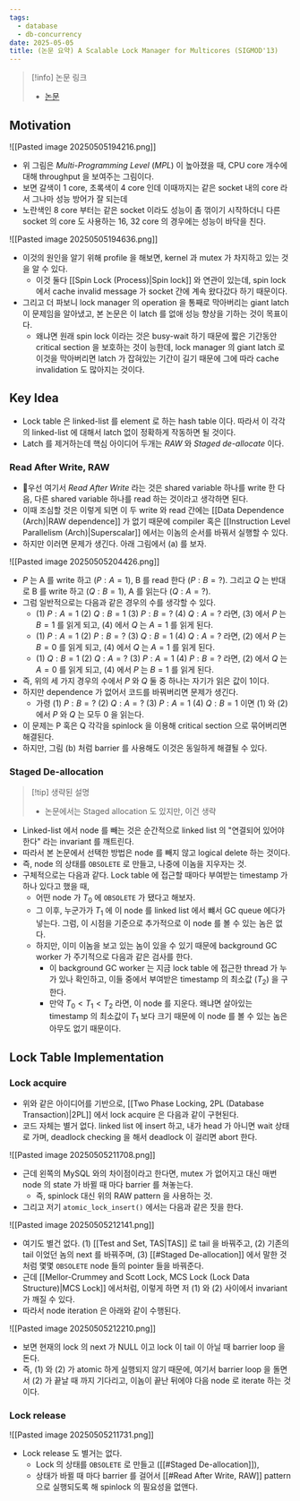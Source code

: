 ```yaml
---
tags:
  - database
  - db-concurrency
date: 2025-05-05
title: (논문 요약) A Scalable Lock Manager for Multicores (SIGMOD'13)
---
```

> [!info] 논문 링크
> - [논문](https://dl.acm.org/doi/pdf/10.1145/2463676.2465271)

## Motivation

![[Pasted image 20250505194216.png]]

- 위 그림은 *Multi-Programming Level* (*MPL*) 이 높아졌을 때, CPU core 개수에 대해 throughput 을 보여주는 그림이다.
- 보면 갈색이 1 core, 초록색이 4 core 인데 이때까지는 같은 socket 내의 core 라서 그나마 성능 방어가 잘 되는데
- 노란색인 8 core 부터는 같은 socket 이라도 성능이 좀 꺾이기 시작하더니 다른 socket 의 core 도 사용하는 16, 32 core 의 경우에는 성능이 바닥을 친다.

![[Pasted image 20250505194636.png]]

- 이것의 원인을 알기 위해 profile 을 해보면, kernel 과 mutex 가 차지하고 있는 것을 알 수 있다.
	- 이것 둘다 [[Spin Lock (Process)|Spin lock]] 와 연관이 있는데, spin lock 에서 cache invalid message 가 socket 간에 계속 왔다갔다 하기 때문이다.
- 그리고 더 파보니 lock manager 의 operation 을 통째로 막아버리는 giant latch 이 문제임을 알아냈고, 본 논문은 이 latch 를 없애 성능 향상을 기하는 것이 목표이다.
	- 왜냐면 원래 spin lock 이라는 것은 busy-wait 하기 때문에 짧은 기간동안 critical section 을 보호하는 것이 능한데, lock manager 의 giant latch 로 이것을 막아버리면 latch 가 잡혀있는 기간이 길기 때문에 그에 따라 cache invalidation 도 많아지는 것이다.

## Key Idea

- Lock table 은 linked-list 를 element 로 하는 hash table 이다. 따라서 이 각각의 linked-list 에 대해서 latch 없이 정확하게 작동하면 될 것이다.
- Latch 를 제거하는데 핵심 아이디어 두개는 *RAW* 와 *Staged de-allocate* 이다.

### Read After Write, RAW

- 우선 여기서 *Read After Write* 라는 것은 shared variable 하나를 write 한 다음, 다른 shared variable 하나를 read 하는 것이라고 생각하면 된다.
- 이때 조심할 것은 이렇게 되면 이 두 write 와 read 간에는 [[Data Dependence (Arch)|RAW dependence]] 가 없기 때문에 compiler 혹은 [[Instruction Level Parallelism (Arch)|Superscalar]] 에서는 이놈의 순서를 바꿔서 실행할 수 있다.
- 하지만 이러면 문제가 생긴다. 아래 그림에서 (a) 를 보자.

![[Pasted image 20250505204426.png]]

- $P$ 는 A 를 write 하고 ($P:A=1$), B 를 read 한다 ($P:B=?$). 그리고 $Q$ 는 반대로 B 를 write 하고 ($Q:B=1$), A 를 읽는다 ($Q:A=?$).
- 그럼 일반적으로는 다음과 같은 경우의 수를 생각할 수 있다.
	- (1) $P:A=1$ (2) $Q:B=1$ (3) $P:B=?$ (4) $Q:A=?$ 라면, (3) 에서 $P$ 는 $B=1$ 를 읽게 되고, (4) 에서 $Q$ 는 $A=1$ 를 읽게 된다.
	- (1) $P:A=1$ (2) $P:B=?$ (3) $Q:B=1$ (4) $Q:A=?$ 라면, (2) 에서 $P$ 는 $B=0$ 를 읽게 되고, (4) 에서 $Q$ 는 $A=1$ 를 읽게 된다.
	- (1) $Q:B=1$ (2) $Q:A=?$ (3) $P:A=1$ (4) $P:B=?$ 라면, (2) 에서 $Q$ 는 $A=0$ 를 읽게 되고, (4) 에서 $P$ 는 $B=1$ 를 읽게 된다.
- 즉, 위의 세 가지 경우의 수에서 $P$ 와 $Q$ 둘 중 하나는 자기가 읽은 값이 1이다.
- 하지만 dependence 가 없어서 코드를 바꿔버리면 문제가 생긴다.
	- 가령 (1) $P:B=?$ (2) $Q:A=?$ (3) $P:A=1$ (4) $Q:B=1$ 이면 (1) 와 (2) 에서 $P$ 와 $Q$ 는 모두 0 을 읽는다.
- 이 문제는 P 혹은 Q 각각을 spinlock 을 이용해 critical section 으로 묶어버리면 해결된다.
- 하지만, 그림 (b) 처럼 barrier 를 사용해도 이것은 동일하게 해결될 수 있다.

### Staged De-allocation

> [!tip] 생략된 설명
> - 논문에서는 Staged allocation 도 있지만, 이건 생략

- Linked-list 에서 node 를 빼는 것은 순간적으로 linked list 의 "연결되어 있어야 한다" 라는 invariant 를 깨트린다.
- 따라서 본 논문에서 선택한 방법은 node 를 빼지 않고 logical delete 하는 것이다.
- 즉, node 의 상태를 `OBSOLETE` 로 만들고, 나중에 이놈을 지우자는 것.
- 구체적으로는 다음과 같다. Lock table 에 접근할 때마다 부여받는 timestamp 가 하나 있다고 했을 때,
	- 어떤 node 가 $T_0$ 에 `OBSOLETE` 가 됐다고 해보자.
	- 그 이후, 누군가가 $T_1$ 에 이 node 를 linked list 에서 뺴서 GC queue 에다가 넣는다. 그럼, 이 시점을 기준으로 추가적으로 이 node 를 볼 수 있는 놈은 없다.
	- 하지만, 이미 이놈을 보고 있는 놈이 있을 수 있기 때문에 background GC worker 가 주기적으로 다음과 같은 검사를 한다.
		- 이 background GC worker 는 지금 lock table 에 접근한 thread 가 누가 있나 확인하고, 이들 중에서 부여받은 timestamp 의 최소값 ($T_2$) 을 구한다.
		- 만약 $T_0 < T_1 < T_2$ 라면, 이 node 를 지운다. 왜냐면 살아있는 timestamp 의 최소값이 $T_1$ 보다 크기 때문에 이 node 를 볼 수 있는 놈은 아무도 없기 때문이다.

## Lock Table Implementation

### Lock acquire

- 위와 같은 아이디어를 기반으로, [[Two Phase Locking, 2PL (Database Transaction)|2PL]] 에서 lock acquire 은 다음과 같이 구현된다.
- 코드 자체는 별거 없다. linked list 에 insert 하고, 내가 head 가 아니면 wait 상태로 가며, deadlock checking 을 해서 deadlock 이 걸리면 abort 한다.

![[Pasted image 20250505211708.png]]

- 근데 왼쪽의 MySQL 와의 차이점이라고 한다면, mutex 가 없어지고 대신 매번 node 의 state 가 바뀔 때 마다 barrier 를 쳐놓는다.
	- 즉, spinlock 대신 위의 RAW pattern 을 사용하는 것.
- 그리고 저기 `atomic_lock_insert()` 에서는 다음과 같은 짓을 한다.

![[Pasted image 20250505212141.png]]

- 여기도 별건 없다. (1) [[Test and Set, TAS|TAS]] 로 tail 을 바꿔주고, (2) 기존의 tail 이었던 놈의 next 를 바꿔주며, (3) [[#Staged De-allocation]] 에서 말한 것 처럼 몇몇 `OBSOLETE` node 들의 pointer 들을 바꿔준다.
- 근데 [[Mellor-Crummey and Scott Lock, MCS Lock (Lock Data Structure)|MCS Lock]] 에서처럼, 이렇게 하면 저 (1) 와 (2) 사이에서 invariant 가 깨질 수 있다.
- 따라서 node iteration 은 아래와 같이 수행된다.

![[Pasted image 20250505212210.png]]

- 보면 현재의 lock 의 next 가 NULL 이고 lock 이 tail 이 아닐 때 barrier loop 을 돈다.
- 즉, (1) 와 (2) 가 atomic 하게 실행되지 않기 때문에, 여기서 barrier loop 을 돌면서 (2) 가 끝날 때 까지 기다리고, 이놈이 끝난 뒤에야 다음 node 로 iterate 하는 것이다.

### Lock release

![[Pasted image 20250505211731.png]]

- Lock release 도 별거는 없다.
	- Lock 의 상태를 `OBSOLETE` 로 만들고 ([[#Staged De-allocation]]),
	- 상태가 바뀔 때 마다 barrier 를 걸어서 [[#Read After Write, RAW]] pattern 으로 실행되도록 해 spinlock 의 필요성을 없앤다.